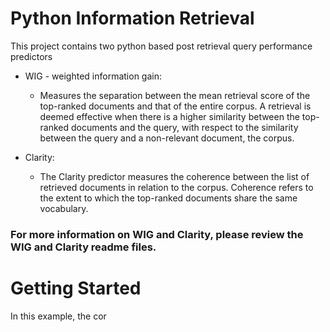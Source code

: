 # Python Information Retrieval

This project contains two python based post retrieval query performance predictors

-  WIG - weighted information gain:
   -  Measures the separation between the mean retrieval score of the top-ranked documents and that of the entire corpus. A retrieval is deemed effective when there is a higher similarity between the top-ranked documents and the query, with respect to the similarity between the query and a non-relevant document, the corpus.
    
- Clarity:
  - The Clarity predictor measures the coherence between the list of retrieved documents in relation to the corpus. Coherence refers to the extent to which the top-ranked documents share the same vocabulary. 


### For more information on WIG and Clarity, please review the WIG and Clarity readme files. 




# Getting Started

In this example, the cor
